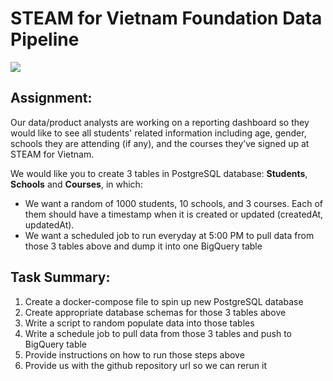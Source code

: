 # STEAM for Vietnam Foundation Data Pipeline


<img src="https://static.ybox.vn/2020/8/5/1597995091967-Thie%CC%82%CC%81t%20ke%CC%82%CC%81%20kho%CC%82ng%20te%CC%82n%20(1).png"/>

## Assignment:
Our data/product analysts are working on a reporting dashboard so they would like to see
all students' related information including age, gender, schools they are attending (if any),
and the courses they’ve signed up at STEAM for Vietnam.

We would like you to create 3 tables in PostgreSQL database: **Students**, **Schools** and **Courses**, in
which:
- We want a random of 1000 students, 10 schools, and 3 courses. Each of them should
have a timestamp when it is created or updated (createdAt, updatedAt).
- We want a scheduled job to run everyday at 5:00 PM to pull data from those 3 tables
above and dump it into one BigQuery table

## Task Summary:
1. Create a docker-compose file to spin up new PostgreSQL database
3. Create appropriate database schemas for those 3 tables above
4. Write a script to random populate data into those tables
5. Write a schedule job to pull data from those 3 tables and push to BigQuery table
6. Provide instructions on how to run those steps above
7. Provide us with the github repository url so we can rerun it
